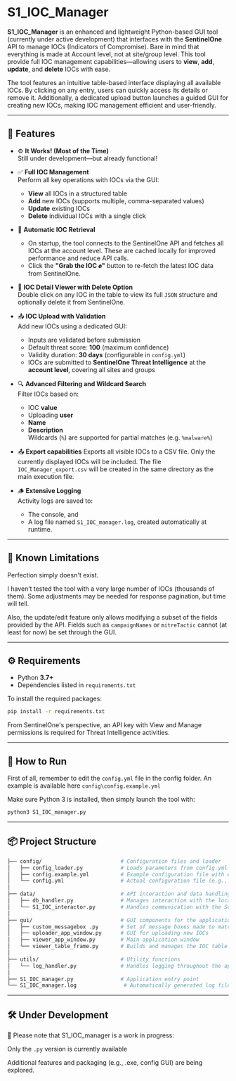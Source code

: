 # S1_IOC_Manager

**S1_IOC_Manager** is an enhanced and lightweight Python-based GUI tool (currently under active development) that interfaces with the **SentinelOne** API to manage IOCs (Indicators of Compromise). Bare in mind that everything is made at Account level, not at site/group level.
This tool provide full IOC management capabilities—allowing users to **view**, **add**, **update**, and **delete** IOCs with ease.

The tool features an intuitive table-based interface displaying all available IOCs. By clicking on any entry, users can quickly access its details or remove it. Additionally, a dedicated upload button launches a guided GUI for creating new IOCs, making IOC management efficient and user-friendly.

---

## 🚀 Features

- ⚙️ **It Works! (Most of the Time)**  
  Still under development—but already functional!

- ✅ **Full IOC Management**  
  Perform all key operations with IOCs via the GUI:
  - **View** all IOCs in a structured table
  - **Add** new IOCs (supports multiple, comma-separated values)
  - **Update** existing IOCs
  - **Delete** individual IOCs with a single click

- 🔌 **Automatic IOC Retrieval**  
  - On startup, the tool connects to the SentinelOne API and fetches all IOCs at the account level. These are cached locally for improved performance and reduce API calls.
  - Click the **"Grab the IOC ✊"** button to re-fetch the latest IOC data from SentinelOne.

- 🧐 **IOC Detail Viewer with Delete Option**  
  Double click on any IOC in the table to view its full `JSON` structure and optionally delete it from SentinelOne.

- 📤 **IOC Upload with Validation**  
  Add new IOCs using a dedicated GUI:
  - Inputs are validated before submission
  - Default threat score: **100** (maximum confidence)
  - Validity duration: **30 days** (configurable in `config.yml`)
  - IOCs are submitted to **SentinelOne Threat Intelligence** at the **account level**, covering all sites and groups

- 🔍 **Advanced Filtering and Wildcard Search**  
  Filter IOCs based on:
  - IOC **value**
  - Uploading **user**
  - **Name**
  - **Description**  
  Wildcards (`%`) are supported for partial matches (e.g. `%malware%`)

- 📤 **Export capabilities**
  Exports all visible IOCs to a CSV file. Only the currently displayed IOCs will be included. The file `IOC_Manager_export.csv` will be created in the same directory as the main execution file.

- 🪵 **Extensive Logging**  
  Activity logs are saved to:
  - The console, and  
  - A log file named `S1_IOC_manager.log`, created automatically at runtime.

---

## 🚧 Known Limitations

Perfection simply doesn't exist.

I haven’t tested the tool with a very large number of IOCs (thousands of them). Some adjustments may be needed for response pagination, but time will tell.

Also, the update/edit feature only allows modifying a subset of the fields provided by the API. Fields such as `campaignNames` or `mitreTactic` cannot (at least for now) be set through the GUI.

---

## ⚙️ Requirements

- Python **3.7+**
- Dependencies listed in `requirements.txt`

To install the required packages:

```bash
pip install -r requirements.txt
```

From SentinelOne's perspective, an API key with View and Manage permissions is required for Threat Intelligence activities.

---

## 🧪 How to Run

First of all, remember to edit the `config.yml` file in the config folder. An example is available here `config\config.example.yml`

Make sure Python 3 is installed, then simply launch the tool with:

```bash
python3 S1_IOC_manager.py
```

---

## 📦 Project Structure

```bash
├── config/                         # Configuration files and loader
│   ├── config_loader.py            # Loads parameters from config.yml and makes them accessible throughout the app
│   ├── config.example.yml          # Example configuration file with expected parameters (e.g., API key)
│   └── config.yml                  # Actual configuration file (e.g., API key, defaults)
│
├── data/                           # API interaction and data handling
│   ├── db_handler.py               # Manages interaction with the local SQLite database storing IOCs
│   └── S1_IOC_interactor.py        # Handles communication with the SentinelOne API (download/upload)
│
├── gui/                            # GUI components for the application
│   ├── custom_messagebox .py       # Set of message boxes made to match the general UI
│   ├── uploader_app_window.py      # GUI for uploading new IOCs
│   ├── viewer_app_window.py        # Main application window
│   └── viewer_table_frame.py       # Builds and manages the IOC table view
│
├── utils/                          # Utility functions
│   └── log_handler.py              # Handles logging throughout the app
│
├── S1_IOC_manager.py               # Application entry point
└── S1_IOC_manager.log               # Automatically generated log file
```

---

## 🛠 Under Development
🚧 Please note that S1_IOC_manager is a work in progress:

Only the `.py` version is currently available

Additional features and packaging (e.g., .exe, config GUI) are being explored.

